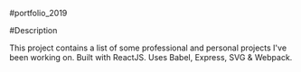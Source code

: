 #portfolio_2019

#Description

This project contains a list of some professional and personal projects I've been working on.
Built with ReactJS.
Uses Babel, Express, SVG & Webpack.
